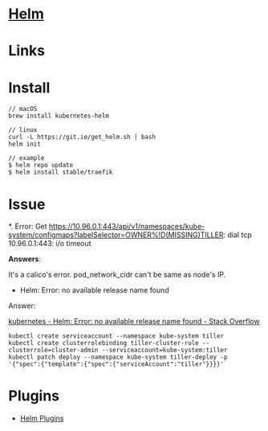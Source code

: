 # [Helm](https://helm.sh/)

# Links

# Install

```
// macOS
brew install kubernetes-helm

// linux
curl -L https://git.io/get_helm.sh | bash
helm init

// example
$ helm repo update
$ helm install stable/traefik
```

# Issue

*. Error: Get https://10.96.0.1:443/api/v1/namespaces/kube-system/configmaps?labelSelector=OWNER%!D(MISSING)TILLER: dial tcp 10.96.0.1:443: i/o timeout

**Answers**:

It's a calico's error. pod_network_cidr can't be same as node's IP.


* Helm: Error: no available release name found

Answer:

[kubernetes - Helm: Error: no available release name found - Stack Overflow](https://stackoverflow.com/questions/43499971/helm-error-no-available-release-name-found/45306258#45306258)

```
kubectl create serviceaccount --namespace kube-system tiller
kubectl create clusterrolebinding tiller-cluster-rule --clusterrole=cluster-admin --serviceaccount=kube-system:tiller
kubectl patch deploy --namespace kube-system tiller-deploy -p '{"spec":{"template":{"spec":{"serviceAccount":"tiller"}}}}'
```

# Plugins

* [Helm Plugins](https://helm.sh/docs/related/#helm-plugins)


